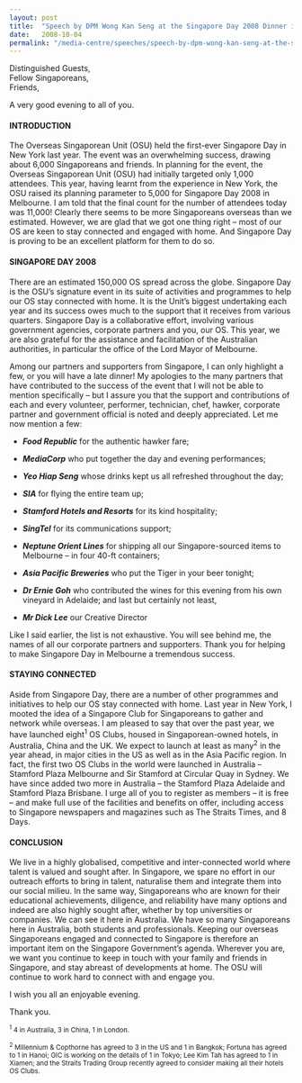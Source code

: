 ```yaml
---
layout: post
title:  "Speech by DPM Wong Kan Seng at the Singapore Day 2008 Dinner in Melbourne"
date:   2008-10-04
permalink: "/media-centre/speeches/speech-by-dpm-wong-kan-seng-at-the-singapore-day-2008-dinner"
---
```


Distinguished Guests,  
Fellow Singaporeans,  
Friends,  

A very good evening to all of you.  

#### **INTRODUCTION** 

The Overseas Singaporean Unit (OSU) held the first-ever Singapore Day in New York last year. The event was an overwhelming success, drawing about 6,000 Singaporeans and friends. In planning for the event, the Overseas Singaporean Unit (OSU) had initially targeted only 1,000 attendees. This year, having learnt from the experience in New York, the OSU raised its planning parameter to 5,000 for Singapore Day 2008 in Melbourne. I am told that the final count for the number of attendees today was 11,000! Clearly there seems to be more Singaporeans overseas than we estimated. However, we are glad that we got one thing right – most of our OS are keen to stay connected and engaged with home. And Singapore Day is proving to be an excellent platform for them to do so.

#### **SINGAPORE DAY 2008**

There are an estimated 150,000 OS spread across the globe. Singapore Day is the OSU’s signature event in its suite of activities and programmes to help our OS stay connected with home. It is the Unit’s biggest undertaking each year and its success owes much to the support that it receives from various quarters. Singapore Day is a collaborative effort, involving various government agencies, corporate partners and you, our OS. This year, we are also grateful for the assistance and facilitation of the Australian authorities, in particular the office of the Lord Mayor of Melbourne.

Among our partners and supporters from Singapore, I can only highlight a few, or you will have a late dinner! My apologies to the many partners that have contributed to the success of the event that I will not be able to mention specifically – but I assure you that the support and contributions of each and every volunteer, performer, technician, chef, hawker, corporate partner and government official is noted and deeply appreciated. Let me now mention a few:

* _**Food Republic**_ for the authentic hawker fare;

* _**MediaCorp**_ who put together the day and evening performances;

* _**Yeo Hiap Seng**_ whose drinks kept us all refreshed throughout the day;

* _**SIA**_ for flying the entire team up;

* _**Stamford Hotels and Resorts**_ for its kind hospitality;

* _**SingTel**_ for its communications support;

* _**Neptune Orient Lines**_ for shipping all our Singapore-sourced items to Melbourne – in four 40-ft containers;

* _**Asia Pacific Breweries**_ who put the Tiger in your beer tonight;

* _**Dr Ernie Goh**_ who contributed the wines for this evening from his own vineyard in Adelaide; and last but certainly not least,

* _**Mr Dick Lee**_ our Creative Director

Like I said earlier, the list is not exhaustive. You will see behind me, the names of all our corporate partners and supporters. Thank you for helping to make Singapore Day in Melbourne a tremendous success. 

#### **STAYING CONNECTED**

Aside from Singapore Day, there are a number of other programmes and initiatives to help our OS stay connected with home. Last year in New York, I mooted the idea of a Singapore Club for Singaporeans to gather and network while overseas. I am pleased to say that over the past year, we have launched eight<sup>1</sup> OS Clubs, housed in Singaporean-owned hotels, in Australia, China and the UK. We expect to launch at least as many<sup>2</sup> in the year ahead, in major cities in the US as well as in the Asia Pacific region. In fact, the first two OS Clubs in the world were launched in Australia – Stamford Plaza Melbourne and Sir Stamford at Circular Quay in Sydney. We have since added two more in Australia – the Stamford Plaza Adelaide and Stamford Plaza Brisbane. I urge all of you to register as members – it is free – and make full use of the facilities and benefits on offer, including access to Singapore newspapers and magazines such as The Straits Times, and 8 Days. 

#### **CONCLUSION**

We live in a highly globalised, competitive and inter-connected world where talent is valued and sought after. In Singapore, we spare no effort in our outreach efforts to bring in talent, naturalise them and integrate them into our social milieu. In the same way, Singaporeans who are known for their educational achievements, diligence, and reliability have many options and indeed are also highly sought after, whether by top universities or companies. We can see it here in Australia. We have so many Singaporeans here in Australia, both students and professionals. Keeping our overseas Singaporeans engaged and connected to Singapore is therefore an important item on the Singapore Government’s agenda. Wherever you are, we want you continue to keep in touch with your family and friends in Singapore, and stay abreast of developments at home. The OSU will continue to work hard to connect with and engage you. 

I wish you all an enjoyable evening. 

Thank you.

<sub><sup>1</sup> 4 in Australia, 3 in China, 1 in London.</sub> 

<sub><sup>2</sup> Millennium & Copthorne has agreed to 3 in the US and 1 in Bangkok; Fortuna has agreed to 1 in Hanoi; GIC is working on the details of 1 in Tokyo; Lee Kim Tah has agreed to 1 in Xiamen; and the Straits Trading Group recently agreed to consider making all their hotels OS Clubs.</sub>

